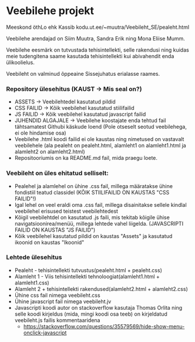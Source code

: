 # Veebilehe projekt

Meeskond öthLo ehk Kassib
kodu.ut.ee/~muutra/Veebileht_SE/pealeht.html

Veebilehe arendajad on Siim Muutra, Sandra Erik ning Mona Eliise Mumm. 

Veebilehe eesmärk on tutvustada tehisintellekti, selle rakendusi ning kuidas meie tudengitena saame kasutada tehisintellekti kui abivahendit enda ülikoolielus.

Veebileht on valminud õppeaine Sissejuhatus erialasse raames.

### Repository ülesehitus (KAUST -> Mis seal on?)

* ASSETS -> Veebilehtedel kasutatud pildid
* CSS FAILID -> Kõik veebilehel kasutatud stiilifailid
* JS FAILID -> Kõik veebilehel kasutatud javascript failid
* JUHENDID ALGAJALE -> Veebilehe koostajate enda tehtud fail tähtsamatest Githubi käskude loend (Pole otseselt seotud veebilehega, ei ole hindamise osa)
* Veebilehe .html koodi failid ei ole kaustas ning nimetused on vastavalt veebilehele (ala pealeht on pealeht.html, alamleht1 on alamleht1.html ja alamleht2 on alamleht2.html) 
* Repositooriumis on ka README.md fail, mida praegu loete.


### Veebileht on üles ehitatud selliselt:
* Pealehel ja alamlehel on ühine .css fail, millega määratakse ühine fondistiil teatud classidel (KÕIK STIILIFAILID ON KAUSTAS "CSS FAILID"!)
* Igal lehel on veel eraldi oma .css fail, millega disainitakse sellele kindlal veebilehel erisused teistest veebilehtedest
* Kõigil veebilehtdel on kasutatud .js faili, mis tekitab kõigile ühise navigatsioonirea/menüü, millega lehtede vahel liigelda. (JAVASCRIPTI FAILID ON KAUSTAS "JS FAILID")
* Kõik veebilehel kasutatud pildid on kaustas "Assets" ja kasutatud ikoonid on kaustas "Ikoonid"

### Lehtede ülesehitus
* Pealeht - tehisintellekti tutvustus(pealeht.html + pealeht.css)
* Alamleht 1 - Viis tehisintellekti tehnoloogiat(alamleht1.html + alamleht1.css)
* Alamleht 2  + tehisintellekti rakendused(alamleht2.html + alamleht2.css)
* Ühine css fail nimega veebileht.css
* Ühine javascript fail nimega veebileht.jv
* Javascripti koodi autor on stackoverflow kasutaja Thomas Orlita ning selle koodi kirjeldus (mida, mingi koodi osa teeb) on kirjeldatud veebileht.js failis kommentaaridena
   - https://stackoverflow.com/questions/35579569/hide-show-menu-onclick-javascript
